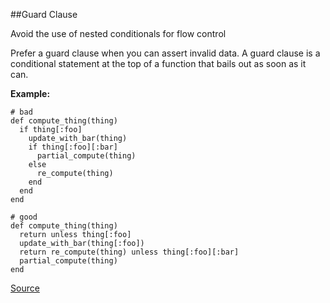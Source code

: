 ##Guard Clause

Avoid the use of nested conditionals for flow control

Prefer a guard clause when you can assert  invalid data. A guard clause is a conditional statement at the top of a function that bails out as soon as it can.

**Example:**

```
# bad
def compute_thing(thing)
  if thing[:foo]
    update_with_bar(thing)
    if thing[:foo][:bar]
      partial_compute(thing)
    else
      re_compute(thing)
    end
  end
end

# good
def compute_thing(thing)
  return unless thing[:foo]
  update_with_bar(thing[:foo])
  return re_compute(thing) unless thing[:foo][:bar]
  partial_compute(thing)
end
```

[Source](http://www.rubydoc.info/gems/rubocop/RuboCop/Cop/Style/GuardClause)
